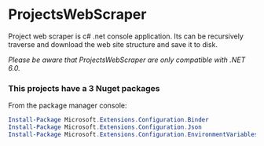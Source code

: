 # ProjectsWebScraper
Project web scraper is c# .net console application. Its can be recursively traverse and download the web site structure and save it to disk.  

*Please be aware that ProjectsWebScraper are only compatible with .NET 6.0.* 

### This projects have a 3 Nuget packages ###

From the package manager console: 

```powershell
Install-Package Microsoft.Extensions.Configuration.Binder
Install-Package Microsoft.Extensions.Configuration.Json
Install-Package Microsoft.Extensions.Configuration.EnvironmentVariables
```
